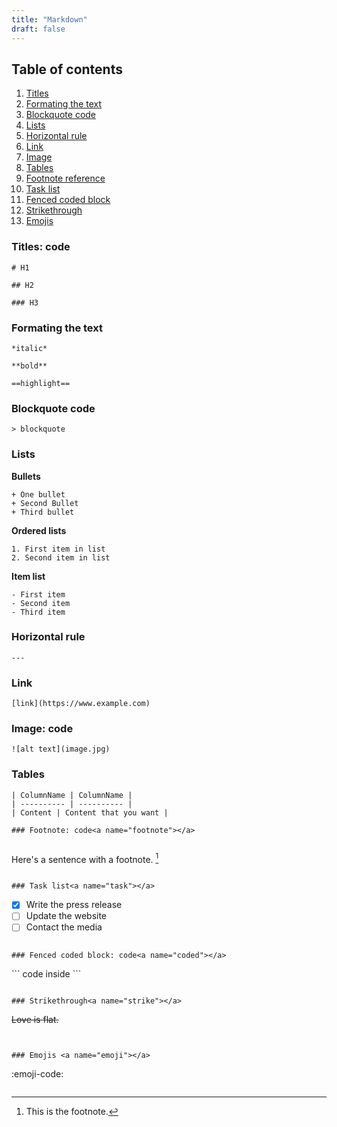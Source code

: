 ```yaml
---
title: "Markdown"
draft: false
---
```



## Table of contents

1. [Titles](#title)
2. [Formating the text](#text)
3. [Blockquote code](#blockquote)
4. [Lists](#list)
5. [Horizontal rule](#horizontal)
6. [Link](#link)
7. [Image](#image)
8. [Tables](#tables)
9. [Footnote reference](#footnote)
10. [Task list](#task)
11. [Fenced coded block](#coded)
12. [Strikethrough](#strike)
13. [Emojis](#emoji)


### Titles: code<a name="title"></a> 

```
# H1
```

```
## H2
```

```
### H3
```

### Formating the text<a name="text"></a>
 
```
*italic*   
```

```
**bold**
```

```
==highlight==
```

### Blockquote code<a name="blockquote"></a> 


```
> blockquote
```

### Lists<a name="list"></a> 

**Bullets**

```
+ One bullet
+ Second Bullet
+ Third bullet
```

**Ordered lists**

```
1. First item in list
2. Second item in list
```

**Item list**

```
- First item
- Second item
- Third item
```

### Horizontal rule<a name="horizontal"></a> 

```
--- 
```

### Link<a name="link"></a> 


```
[link](https://www.example.com)
```

### Image: code<a name="image"></a> 

```
![alt text](image.jpg)
```


### Tables<a name="tables"></a>

```
| ColumnName | ColumnName |
| ---------- | ---------- |
| Content | Content that you want |

### Footnote: code<a name="footnote"></a> 


```
Here's a sentence with a footnote. [^1]

[^1]: This is the footnote. 
```

### Task list<a name="task"></a> 

```
- [x] Write the press release
- [ ] Update the website
- [ ] Contact the media 
```

### Fenced coded block: code<a name="coded"></a> 

``` 
\```
code inside
\```

```

### Strikethrough<a name="strike"></a> 

```
~~Love is flat.~~ 
```


### Emojis <a name="emoji"></a>

```
:emoji-code: 
```
